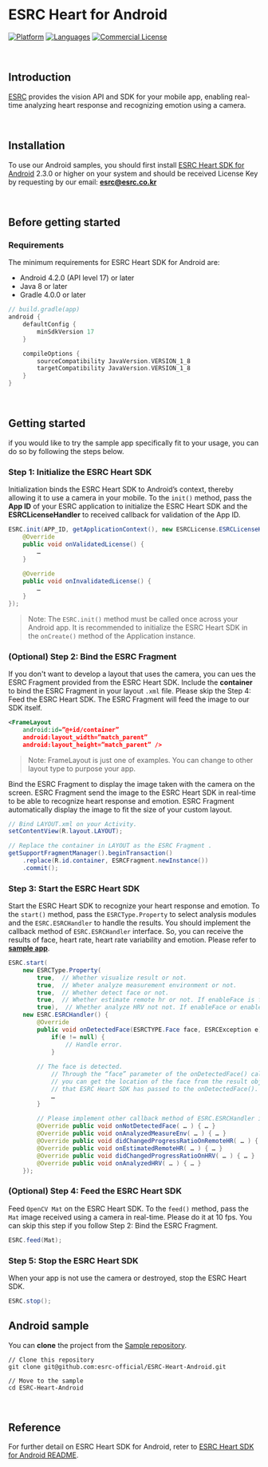 # ESRC Heart for Android

[![Platform](https://img.shields.io/badge/platform-android-orange.svg)](https://github.com/esrc-official/ESRC-Heart-Android)
[![Languages](https://img.shields.io/badge/language-java-orange.svg)](https://github.com/esrc-official/ESRC-Heart-Android)
[![Commercial License](https://img.shields.io/badge/license-Commercial-brightgreen.svg)](https://github.com/esrc-official/ESRC-Heart-Android/blob/master/LICENSE.md)

<br />

## Introduction

[ESRC](http://esrc.co.kr) provides the vision API and SDK for your mobile app, enabling real-time analyzing heart response and recognizing emotion using a camera.

<br />

## Installation

To use our Android samples, you should first install [ESRC Heart SDK for Android](https://github.com/esrc-official/ESRC-Heart-SDK-Android) 2.3.0 or higher on your system and should be received License Key by requesting by our email: **esrc@esrc.co.kr** <br /> 

<br />

## Before getting started

### Requirements

The minimum requirements for ESRC Heart SDK for Android are:

- Android 4.2.0 (API level 17) or later
- Java 8 or later
- Gradle 4.0.0 or later

```groovy
// build.gradle(app)
android {
    defaultConfig {
        minSdkVersion 17
    }

    compileOptions {
        sourceCompatibility JavaVersion.VERSION_1_8
        targetCompatibility JavaVersion.VERSION_1_8
    }
}
```

<br />

## Getting started

if you would like to try the sample app specifically fit to your usage, you can do so by following the steps below.

### Step 1: Initialize the ESRC Heart SDK

Initialization binds the ESRC Heart SDK to Android’s context, thereby allowing it to use a camera in your mobile. To the `init()` method, pass the **App ID** of your ESRC application to initialize the ESRC Heart SDK and the **ESRCLicenseHandler** to received callback for validation of the App ID.

```java
ESRC.init(APP_ID, getApplicationContext(), new ESRCLicense.ESRCLicenseHandler() {
    @Override
    public void onValidatedLicense() {
        …
    }
    
    @Override
    public void onInvalidatedLicense() {
        …
    }
});
```

> Note: The `ESRC.init()` method must be called once across your Android app. It is recommended to initialize the ESRC Heart SDK in the `onCreate()` method of the Application instance.

### (Optional) Step 2: Bind the ESRC Fragment

If you don't want to develop a layout that uses the camera, you can ues the ESRC Fragment provided from the ESRC Heart SDK. Include the **container** to bind the ESRC Fragment in your layout `.xml` file. Please skip the Step 4: Feed the ESRC Heart SDK. The ESRC Fragment will feed the image to our SDK itself.

```xml
<FrameLayout
    android:id=”@+id/container”
    android:layout_width=”match_parent”
    android:layout_height=”match_parent” />
```

> Note: FrameLayout is just one of examples. You can change to other layout type to purpose your app.

Bind the ESRC Fragment to display the image taken with the camera on the screen. ESRC Fragment send the image to the ESRC Heart SDK in real-time to be able to recognize heart response and emotion. ESRC Fragment automatically display the image to fit the size of your custom layout.

```java
// Bind LAYOUT.xml on your Activity.
setContentView(R.layout.LAYOUT);

// Replace the container in LAYOUT as the ESRC Fragment .
getSupportFragmentManager().beginTransaction()
    .replace(R.id.container, ESRCFragment.newInstance())
    .commit();
```

### Step 3: Start the ESRC Heart SDK

Start the ESRC Heart SDK to recognize your heart response and emotion. To the `start()` method, pass the `ESRCType.Property` to select analysis modules and the `ESRC.ESRCHandler` to handle the results. You should implement the callback method of `ESRC.ESRCHandler` interface. So, you can receive the results of face, heart rate, heart rate variability and emotion. Please refer to **[sample app](https://github.com/esrc-official/ESRC-Heart-Android)**.

```java
ESRC.start(
    new ESRCType.Property(
        true,  // Whether visualize result or not.
        true,  // Wheter analyze measurement environment or not.
        true,  // Whether detect face or not.
        true,  // Whether estimate remote hr or not. If enableFace is false, it is also automatically set to false.
        true),  // Whether analyze HRV not not. If enableFace or enableRemoteHR is false, it is also automatically set to false.
    new ESRC.ESRCHandler() {
        @Override
        public void onDetectedFace(ESRCTYPE.Face face, ESRCException e) {
            if(e != null) {
                // Handle error.
            }
            
        // The face is detected.
            // Through the “face” parameter of the onDetectedFace() callback method,
            // you can get the location of the face from the result object
            // that ESRC Heart SDK has passed to the onDetectedFace().
            …
        }
        
        // Please implement other callback method of ESRC.ESRCHandler interface.
        @Override public void onNotDetectedFace( … ) { … }
        @Override public void onAnalyzedMeasureEnv( … ) { … }
        @Override public void didChangedProgressRatioOnRemoteHR( … ) { … }
        @Override public void onEstimatedRemoteHR( … ) { … }
        @Override public void didChangedProgressRatioOnHRV( … ) { … }
        @Override public void onAnalyzedHRV( … ) { … }
    });
```

### (Optional) Step 4: Feed the ESRC Heart SDK

Feed `OpenCV Mat` on the ESRC Heart SDK. To the `feed()` method, pass the `Mat` image received using a camera in real-time. Please do it at 10 fps. You can skip this step if you follow Step 2: Bind the ESRC Fragment.

```java
ESRC.feed(Mat);
```

### Step 5: Stop the ESRC Heart SDK

When your app is not use the camera or destroyed, stop the ESRC Heart SDK.

```java
ESRC.stop();
```

## Android sample

You can **clone** the project from the [Sample repository](https://github.com/esrc-official/ESRC-Heart-Android).

```
// Clone this repository
git clone git@github.com:esrc-official/ESRC-Heart-Android.git

// Move to the sample
cd ESRC-Heart-Android
```

<br />

## Reference

For further detail on ESRC Heart SDK for Android, reter to [ESRC Heart SDK for Android README](https://github.com/esrc-official/ESRC-Heart-SDK-Android/blob/master/README.md).
